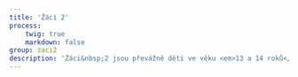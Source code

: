 ```yaml
---
title: 'Žáci 2'
process:
    twig: true
    markdown: false
group: zaci2
description: 'Žáci&nbsp;2 jsou převážně děti ve věku <em>13 a 14 roků</em>.'
---
```


